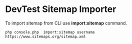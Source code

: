 # DevTest Sitemap Importer

To import sitemap from CLI use __import:sitemap__ command.

    php console.php  import:sitemap username https://www.sitemaps.org/sitemap.xml